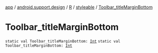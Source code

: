 [app](../../../index.md) / [android.support.design](../../index.md) / [R](../index.md) / [styleable](index.md) / [Toolbar_titleMarginBottom](.)

# Toolbar_titleMarginBottom

`static val Toolbar_titleMarginBottom: `[`Int`](https://kotlinlang.org/api/latest/jvm/stdlib/kotlin/-int/index.html)
`static val Toolbar_titleMarginBottom: `[`Int`](https://kotlinlang.org/api/latest/jvm/stdlib/kotlin/-int/index.html)